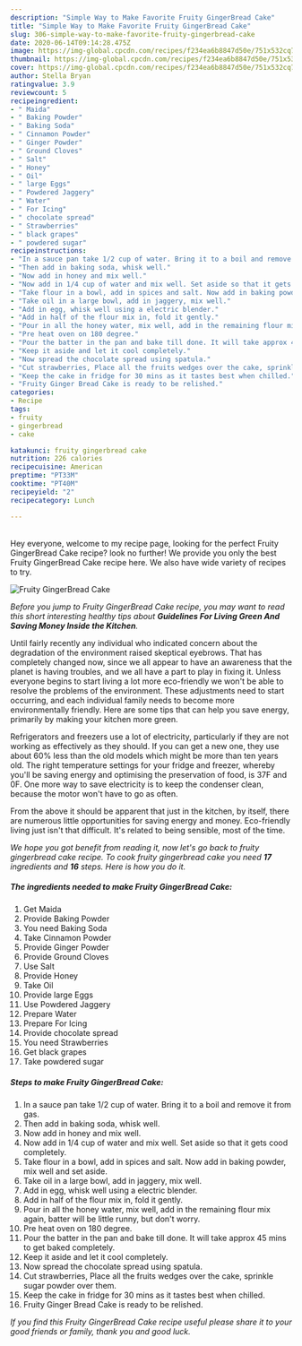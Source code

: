 ```yaml
---
description: "Simple Way to Make Favorite Fruity GingerBread Cake"
title: "Simple Way to Make Favorite Fruity GingerBread Cake"
slug: 306-simple-way-to-make-favorite-fruity-gingerbread-cake
date: 2020-06-14T09:14:28.475Z
image: https://img-global.cpcdn.com/recipes/f234ea6b8847d50e/751x532cq70/fruity-gingerbread-cake-recipe-main-photo.jpg
thumbnail: https://img-global.cpcdn.com/recipes/f234ea6b8847d50e/751x532cq70/fruity-gingerbread-cake-recipe-main-photo.jpg
cover: https://img-global.cpcdn.com/recipes/f234ea6b8847d50e/751x532cq70/fruity-gingerbread-cake-recipe-main-photo.jpg
author: Stella Bryan
ratingvalue: 3.9
reviewcount: 5
recipeingredient:
- " Maida"
- " Baking Powder"
- " Baking Soda"
- " Cinnamon Powder"
- " Ginger Powder"
- " Ground Cloves"
- " Salt"
- " Honey"
- " Oil"
- " large Eggs"
- " Powdered Jaggery"
- " Water"
- " For Icing"
- " chocolate spread"
- " Strawberries"
- " black grapes"
- " powdered sugar"
recipeinstructions:
- "In a sauce pan take 1/2 cup of water. Bring it to a boil and remove it from gas."
- "Then add in baking soda, whisk well."
- "Now add in honey and mix well."
- "Now add in 1/4 cup of water and mix well. Set aside so that it gets cood completely."
- "Take flour in a bowl, add in spices and salt. Now add in baking powder, mix well and set aside."
- "Take oil in a large bowl, add in jaggery, mix well."
- "Add in egg, whisk well using a electric blender."
- "Add in half of the flour mix in, fold it gently."
- "Pour in all the honey water, mix well, add in the remaining flour mix again, batter will be little runny, but don&#39;t worry."
- "Pre heat oven on 180 degree."
- "Pour the batter in the pan and bake till done. It will take approx 45 mins to get baked completely."
- "Keep it aside and let it cool completely."
- "Now spread the chocolate spread using spatula."
- "Cut strawberries, Place all the fruits wedges over the cake, sprinkle sugar powder over them."
- "Keep the cake in fridge for 30 mins as it tastes best when chilled."
- "Fruity Ginger Bread Cake is ready to be relished."
categories:
- Recipe
tags:
- fruity
- gingerbread
- cake

katakunci: fruity gingerbread cake 
nutrition: 226 calories
recipecuisine: American
preptime: "PT33M"
cooktime: "PT40M"
recipeyield: "2"
recipecategory: Lunch

---
```

<br>
Hey everyone, welcome to my recipe page, looking for the perfect Fruity GingerBread Cake recipe? look no further! We provide you only the best Fruity GingerBread Cake recipe here. We also have wide variety of recipes to try.
<br>


![Fruity GingerBread Cake](https://img-global.cpcdn.com/recipes/f234ea6b8847d50e/751x532cq70/fruity-gingerbread-cake-recipe-main-photo.jpg)

<i>Before you jump to Fruity GingerBread Cake recipe, you may want to read this short interesting healthy tips about 
<strong>Guidelines For Living Green And Saving Money Inside the Kitchen</strong>.</i>
</br>

Until fairly recently any individual who indicated concern about the degradation of the environment raised skeptical eyebrows. That has completely changed now, since we all appear to have an awareness that the planet is having troubles, and we all have a part to play in fixing it. Unless everyone begins to start living a lot more eco-friendly we won't be able to resolve the problems of the environment. These adjustments need to start occurring, and each individual family needs to become more environmentally friendly. Here are some tips that can help you save energy, primarily by making your kitchen more green.

Refrigerators and freezers use a lot of electricity, particularly if they are not working as effectively as they should. If you can get a new one, they use about 60% less than the old models which might be more than ten years old. The right temperature settings for your fridge and freezer, whereby you'll be saving energy and optimising the preservation of food, is 37F and 0F. One more way to save electricity is to keep the condenser clean, because the motor won't have to go as often.

From the above it should be apparent that just in the kitchen, by itself, there are numerous little opportunities for saving energy and money. Eco-friendly living just isn't that difficult. It's related to being sensible, most of the time.


<i>We hope you got benefit from reading it, now let's go back to fruity gingerbread cake recipe. To cook fruity gingerbread cake you need <strong>17</strong> ingredients and <strong>16</strong> steps. Here is how you do it.
</i>

##### The ingredients needed to make Fruity GingerBread Cake:

1. Get  Maida
1. Provide  Baking Powder
1. You need  Baking Soda
1. Take  Cinnamon Powder
1. Provide  Ginger Powder
1. Provide  Ground Cloves
1. Use  Salt
1. Provide  Honey
1. Take  Oil
1. Provide  large Eggs
1. Use  Powdered Jaggery
1. Prepare  Water
1. Prepare  For Icing
1. Provide  chocolate spread
1. You need  Strawberries
1. Get  black grapes
1. Take  powdered sugar


##### Steps to make Fruity GingerBread Cake:

1. In a sauce pan take 1/2 cup of water. Bring it to a boil and remove it from gas.
1. Then add in baking soda, whisk well.
1. Now add in honey and mix well.
1. Now add in 1/4 cup of water and mix well. Set aside so that it gets cood completely.
1. Take flour in a bowl, add in spices and salt. Now add in baking powder, mix well and set aside.
1. Take oil in a large bowl, add in jaggery, mix well.
1. Add in egg, whisk well using a electric blender.
1. Add in half of the flour mix in, fold it gently.
1. Pour in all the honey water, mix well, add in the remaining flour mix again, batter will be little runny, but don&#39;t worry.
1. Pre heat oven on 180 degree.
1. Pour the batter in the pan and bake till done. It will take approx 45 mins to get baked completely.
1. Keep it aside and let it cool completely.
1. Now spread the chocolate spread using spatula.
1. Cut strawberries, Place all the fruits wedges over the cake, sprinkle sugar powder over them.
1. Keep the cake in fridge for 30 mins as it tastes best when chilled.
1. Fruity Ginger Bread Cake is ready to be relished.


<i>If you find this Fruity GingerBread Cake recipe useful please share it to your good friends or family, thank you and good luck.</i>
